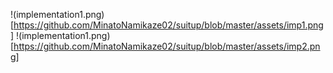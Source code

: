 !(implementation1.png)[https://github.com/MinatoNamikaze02/suitup/blob/master/assets/imp1.png]
!(implementation1.png)[https://github.com/MinatoNamikaze02/suitup/blob/master/assets/imp2.png]
